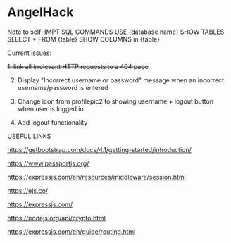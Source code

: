 # AngelHack

Note to self: IMPT SQL COMMANDS
USE {database name}
SHOW TABLES
SELECT \* FROM {table}
SHOW COLUMNS in {table}

Current issues:

~~1. link all irrelevant HTTP requests to a 404 page~~

2. Display "Incorrect username or password" message when an incorrect username/password is entered

3. Change icon from profilepic2 to showing username + logout button when user is logged in

4. Add logout functionality

USEFUL LINKS

https://getbootstrap.com/docs/4.1/getting-started/introduction/

https://www.passportjs.org/

https://expressjs.com/en/resources/middleware/session.html

https://ejs.co/

https://expressjs.com/

https://nodejs.org/api/crypto.html

https://expressjs.com/en/guide/routing.html
